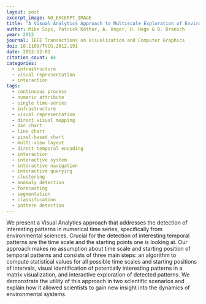 ```yaml
---
layout: post
excerpt_image: NO_EXCERPT_IMAGE
title: "A Visual Analytics Approach to Multiscale Exploration of Environmental Time Series"
author: Mike Sips, Patrick Köthur, A. Unger, H. Hege & D. Dransch
year: 2012
journal: IEEE Transactions on Visualization and Computer Graphics
doi: 10.1109/TVCG.2012.191
date: 2012-12-01
citation_count: 44
categories:
  - infrastructure
  - visual representation
  - interaction
tags:
  - continuous process
  - numeric attribute
  - single time-series
  - infrastructure
  - visual representation
  - direct visual mapping
  - bar chart
  - line chart
  - pixel-based chart
  - multi-view layout
  - direct temporal encoding
  - interaction
  - interactive system
  - interactive navigation
  - interactive querying
  - clustering
  - anomaly detection
  - forecasting
  - segmentation
  - classification
  - pattern detection
---
```

We present a Visual Analytics approach that addresses the detection of interesting patterns in numerical time series, specifically from environmental sciences. Crucial for the detection of interesting temporal patterns are the time scale and the starting points one is looking at. Our approach makes no assumption about time scale and starting position of temporal patterns and consists of three main steps: an algorithm to compute statistical values for all possible time scales and starting positions of intervals, visual identification of potentially interesting patterns in a matrix visualization, and interactive exploration of detected patterns. We demonstrate the utility of this approach in two scientific scenarios and explain how it allowed scientists to gain new insight into the dynamics of environmental systems.
